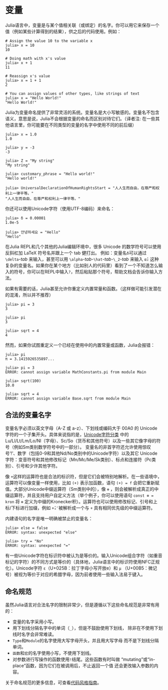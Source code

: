 # 变量

Julia语言中，变量是与某个值相关联（或绑定）的名字。你可以用它来保存一个值（例如某些计算得到的结果），供之后的代码使用。例如：

```julia-repl
# Assign the value 10 to the variable x
julia> x = 10
10

# Doing math with x's value
julia> x + 1
11

# Reassign x's value
julia> x = 1 + 1
2

# You can assign values of other types, like strings of text
julia> x = "Hello World!"
"Hello World!"
```

Julia为变量命名提供了非常灵活的系统。变量名是大小写敏感的。变量名不包含语义，意思是说，Julia不会根据变量的命名而区别对待它们。（译者注: 在一些其他语言里，你可能要在不同类型的变量的名字中使用不同的前后缀）

```jldoctest
julia> x = 1.0
1.0

julia> y = -3
-3

julia> Z = "My string"
"My string"

julia> customary_phrase = "Hello world!"
"Hello world!"

julia> UniversalDeclarationOfHumanRightsStart = "人人生而自由，在尊严和权利上一律平等。"
"人人生而自由，在尊严和权利上一律平等。"
```

你还可以使用Unicode字符（使用UTF-8编码）来命名：

```jldoctest
julia> δ = 0.00001
1.0e-5

julia> 안녕하세요 = "Hello"
"Hello"
```

在Julia REPL和几个其他的Julia编辑环境中，很多 Unicode 的数学符号可以使用反斜杠加 LaTeX 符号名并跟上一个 tab 健打出。
例如：变量名`δ`可以通过 `\delta`-*tab* 来输入，甚至可以用 `\alpha`-*tab*-`\hat`-*tab*-`\_2`-*tab* 来输入 `α̂₂`  这种复杂的变量名。如果你在某个地方（比如别人的代码里）看到了一个不知道怎么输入的符号，你可以在REPL中输入`?`，然后粘贴那个符号，帮助文档会告诉你输入方法。

如果有需要的话，Julia甚至允许你重定义内置常量和函数。（这样做可能引发潜在的混淆，所以并不推荐）

```jldoctest
julia> pi = 3
3

julia> pi
3

julia> sqrt = 4
4
```

然而，如果你试图重定义一个已经在使用中的内置常量或函数，Julia会报错：

```jldoctest
julia> pi
π = 3.1415926535897...

julia> pi = 3
ERROR: cannot assign variable MathConstants.pi from module Main

julia> sqrt(100)
10.0

julia> sqrt = 4
ERROR: cannot assign variable Base.sqrt from module Main
```

## 合法的变量名字

变量名字必须以英文字母（A-Z 或 a-z）、下划线或编码大于 00A0 的 Unicode 字符的一个子集开头。具体来说指的是，[Unicode字符分类](http://www.fileformat.info/info/unicode/category/index.htm) 中的
Lu/Ll/Lt/Lm/Lo/Nl（字母）、Sc/So（货币和其他符号）以及一些其它像字母的符号（例如Sm类别数学符号中的一部分）。
变量名的非首字符还允许使用惊叹号‘!’、数字（包括0-9和其他Nd/No类别中的Unicode字符）以及其它 Unicode 字符：变音符号和其他修改标记（Mn/Mc/Me/Sk类别）、标点和连接符（Pc类别）、引号和少许其他字符。

像 `+`这样的运算符也是合法的标识符，但是它们会被特别地解析。在一些语境中，运算符可以像变量一样使用，比如 `(+)` 表示加函数，语句 `(+) = f` 会把它重新赋值。大部分Unicode中缀运算符（Sm类别中的），像 `⊕` ，则会被解析成真正的中缀运算符，并且支持用户自定义方法（举个例子，你可以使用语句 `const ⊗ = kron` 将 `⊗` 定义为中缀的Kronecker积）。运算符也可以使用修改标记、引号和上标/下标进行加缀，例如 `+̂ₐ″`被解析成一个与 `+` 具有相同优先级的中缀运算符。

内建语句的名字是唯一明确被禁止的变量名：

```julia-repl
julia> else = false
ERROR: syntax: unexpected "else"

julia> try = "No"
ERROR: syntax: unexpected "="
```

有一些Unicode字符在标识符中被认为是等价的。输入Unicode组合字符（如重音标记的字符）的不同方式是等价的（具体地，Julia语言中的标识符使用NFC正规化）。Unicode字符 `ɛ`（U+025B：拉丁字母小写开放e）和 `µ` （U+00B5：微记号）被视为等价于对应的希腊字母，因为前者使用一些输入法易于键入。

## 命名规范

虽然Julia语言对合法名字的限制非常少，但是遵循以下这些命名规范是非常有用的：

  * 变量的名字采用小写。
  * 用下划线分隔名字中的单词（`_`），但是不鼓励使用下划线，
    除非在不使用下划线时名字会非常难读。
  * `Type`和`Module`的名字使用大写字母开头，并且用大写字母
    而不是下划线分隔单词。
  * `函数`和`宏`的名字使用小写，不使用下划线。
  * 对参数进行写操作的函数使用`!`结尾。这些函数有时叫做
    “mutating”或“in-place”函数，因为它们在被调用后，不止返回一个值
    还会更改输入参数的内容。

关于命名规范的更多信息，可查看[代码风格指南](@ref)。
